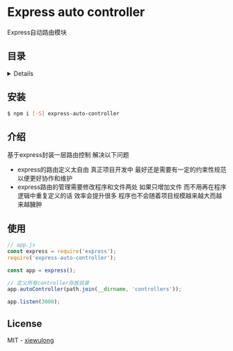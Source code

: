 # Express auto controller

Express自动路由模块

## 目录

<details>

* [安装](#安装)
* [介绍](#介绍)
* [使用](#使用)
* [License](#license)

</details>

## 安装

```bash
$ npm i [-S] express-auto-controller
```

## 介绍

基于express封装一层路由控制 解决以下问题

* express的路由定义太自由 真正项目开发中 最好还是需要有一定的约束性规范 以便更好协作和维护
* express路由的管理需要修改程序和文件两处 如果只增加文件 而不用再在程序逻辑中重复定义的话 效率会提升很多 程序也不会随着项目规模越来越大而越来越臃肿

## 使用

```js
// app.js
const express = require('express');
require('express-auto-controller');

const app = express();

// 定义所有controller存放目录
app.autoController(path.join(__dirname, 'controllers'));

app.listen(3000);
```

## License

MIT - [xiewulong](https://github.com/xiewulong)
